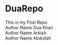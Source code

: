 # DuaRepo
This is my First Repo
<br>
Author Name Dua Khan
<br>
Author Name Arbish
<br>
Author Name Abdullah
